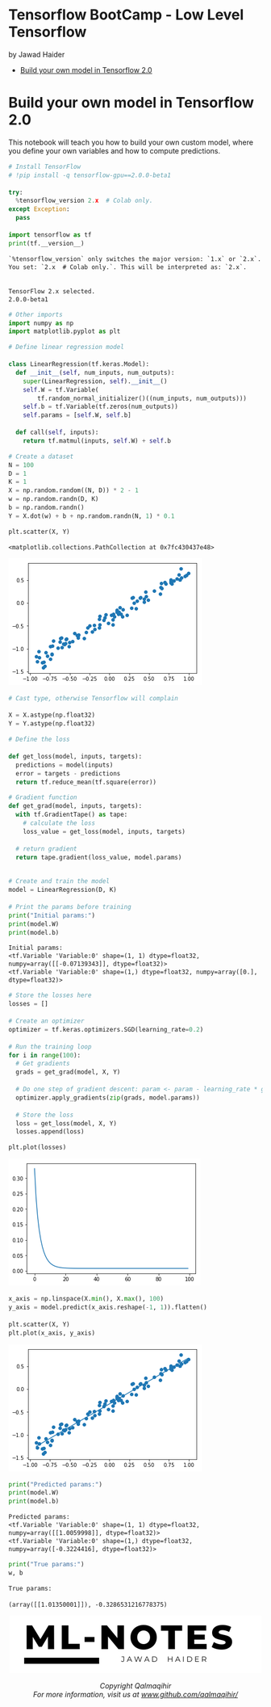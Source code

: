 Tensorflow BootCamp - Low Level Tensorflow
================
by Jawad Haider

- <a href="#build-your-own-model-in-tensorflow-2.0"
  id="toc-build-your-own-model-in-tensorflow-2.0">Build your own model in
  Tensorflow 2.0</a>

# Build your own model in Tensorflow 2.0

This notebook will teach you how to build your own custom model, where
you define your own variables and how to compute predictions.

``` python
# Install TensorFlow
# !pip install -q tensorflow-gpu==2.0.0-beta1

try:
  %tensorflow_version 2.x  # Colab only.
except Exception:
  pass

import tensorflow as tf
print(tf.__version__)
```

    `%tensorflow_version` only switches the major version: `1.x` or `2.x`.
    You set: `2.x  # Colab only.`. This will be interpreted as: `2.x`.


    TensorFlow 2.x selected.
    2.0.0-beta1

``` python
# Other imports
import numpy as np
import matplotlib.pyplot as plt
```

``` python
# Define linear regression model

class LinearRegression(tf.keras.Model):
  def __init__(self, num_inputs, num_outputs):
    super(LinearRegression, self).__init__()
    self.W = tf.Variable(
        tf.random_normal_initializer()((num_inputs, num_outputs)))
    self.b = tf.Variable(tf.zeros(num_outputs))
    self.params = [self.W, self.b]

  def call(self, inputs):
    return tf.matmul(inputs, self.W) + self.b
```

``` python
# Create a dataset
N = 100
D = 1
K = 1
X = np.random.random((N, D)) * 2 - 1
w = np.random.randn(D, K)
b = np.random.randn()
Y = X.dot(w) + b + np.random.randn(N, 1) * 0.1
```

``` python
plt.scatter(X, Y)
```

    <matplotlib.collections.PathCollection at 0x7fc430437e48>

![](TF2_0_Build_Your_Own_Model_files/figure-gfm/cell-6-output-2.png)

``` python
# Cast type, otherwise Tensorflow will complain

X = X.astype(np.float32)
Y = Y.astype(np.float32)
```

``` python
# Define the loss

def get_loss(model, inputs, targets):
  predictions = model(inputs)
  error = targets - predictions
  return tf.reduce_mean(tf.square(error))
```

``` python
# Gradient function
def get_grad(model, inputs, targets):
  with tf.GradientTape() as tape:
    # calculate the loss
    loss_value = get_loss(model, inputs, targets)
  
  # return gradient
  return tape.gradient(loss_value, model.params)
  
```

``` python
# Create and train the model
model = LinearRegression(D, K)

# Print the params before training
print("Initial params:")
print(model.W)
print(model.b)
```

    Initial params:
    <tf.Variable 'Variable:0' shape=(1, 1) dtype=float32, numpy=array([[-0.07139343]], dtype=float32)>
    <tf.Variable 'Variable:0' shape=(1,) dtype=float32, numpy=array([0.], dtype=float32)>

``` python
# Store the losses here
losses = []

# Create an optimizer
optimizer = tf.keras.optimizers.SGD(learning_rate=0.2)

# Run the training loop
for i in range(100):
  # Get gradients
  grads = get_grad(model, X, Y)
  
  # Do one step of gradient descent: param <- param - learning_rate * grad
  optimizer.apply_gradients(zip(grads, model.params))
  
  # Store the loss
  loss = get_loss(model, X, Y)
  losses.append(loss)
```

``` python
plt.plot(losses)
```

![](TF2_0_Build_Your_Own_Model_files/figure-gfm/cell-12-output-1.png)

``` python
x_axis = np.linspace(X.min(), X.max(), 100)
y_axis = model.predict(x_axis.reshape(-1, 1)).flatten()

plt.scatter(X, Y)
plt.plot(x_axis, y_axis)

```

![](TF2_0_Build_Your_Own_Model_files/figure-gfm/cell-13-output-1.png)

``` python
print("Predicted params:")
print(model.W)
print(model.b)
```

    Predicted params:
    <tf.Variable 'Variable:0' shape=(1, 1) dtype=float32, numpy=array([[1.0059998]], dtype=float32)>
    <tf.Variable 'Variable:0' shape=(1,) dtype=float32, numpy=array([-0.3224416], dtype=float32)>

``` python
print("True params:")
w, b
```

    True params:

    (array([[1.01350001]]), -0.3286531216778375)

<center>

<a href=''> ![Logo](../logo1.png) </a>

</center>
<center>
<em>Copyright Qalmaqihir</em>
</center>
<center>
<em>For more information, visit us at
<a href='http://www.github.com/qalmaqihir/'>www.github.com/qalmaqihir/</a></em>
</center>
